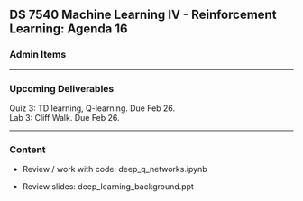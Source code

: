 ## DS 7540 Machine Learning IV - Reinforcement Learning: Agenda 16


### Admin Items


---

### Upcoming Deliverables

Quiz 3: TD learning, Q-learning. Due Feb 26.  
Lab 3: Cliff Walk. Due Feb 26.

---

### Content

- Review / work with code: deep_q_networks.ipynb

- Review slides: deep_learning_background.ppt

